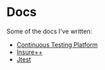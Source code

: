# Docs
Some of the docs I've written:
- [Continuous Testing Platform](https://docs.parasoft.com/display/CTP300/)
- [Insure++](https://docs.parasoft.com/display/INS752)
- [Jtest](https://docs.parasoft.com/display/JTEST1031/Parasoft+Jtest+DTP+Engine)
